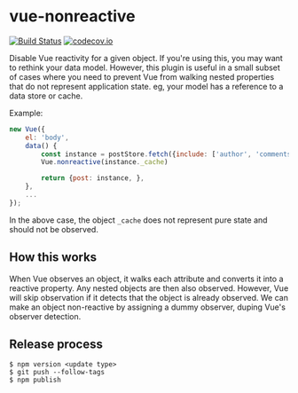 # vue-nonreactive

[![Build Status](https://travis-ci.org/rpkilby/vue-nonreactive.svg?branch=master)](https://travis-ci.org/rpkilby/vue-nonreactive)
[![codecov.io](https://codecov.io/github/rpkilby/vue-nonreactive/coverage.svg?branch=master)](https://codecov.io/github/rpkilby/vue-nonreactive?branch=master)


Disable Vue reactivity for a given object. If you're using this,
you may want to rethink your data model. However, this plugin is
useful in a small subset of cases where you need to prevent Vue
from walking nested properties that do not represent application
state. eg, your model has a reference to a data store or cache.

Example:

```js
new Vue({
    el: 'body',
    data() {
        const instance = postStore.fetch({include: ['author', 'comments.author']})
        Vue.nonreactive(instance._cache)

        return {post: instance, },
    },
    ...
});
```

In the above case, the object `_cache` does not represent pure state
and should not be observed.


## How this works

When Vue observes an object, it walks each attribute and converts it into a
reactive property. Any nested objects are then also observed. However, Vue
will skip observation if it detects that the object is already observed.
We can make an object non-reactive by assigning a dummy observer, duping
Vue's observer detection.

## Release process

```shell
$ npm version <update type>
$ git push --follow-tags
$ npm publish
```
